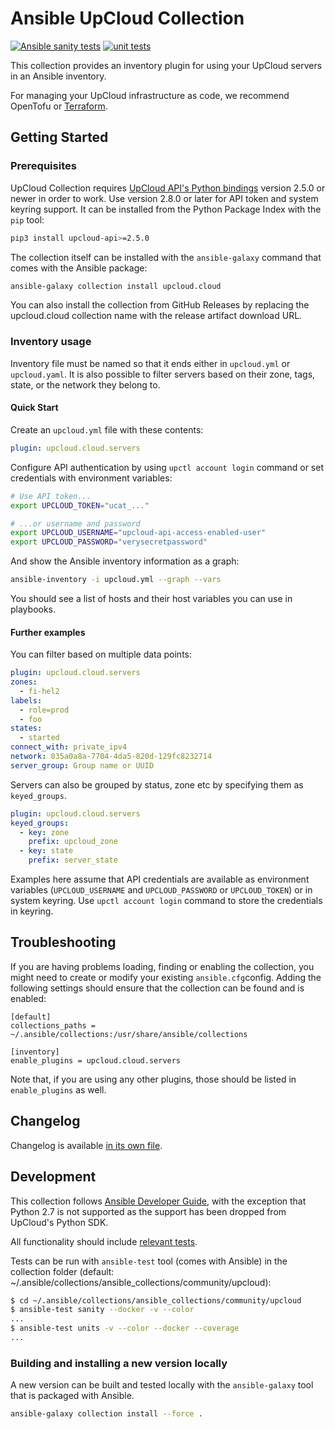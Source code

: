 # Ansible UpCloud Collection


[![Ansible sanity tests](https://github.com/UpCloudLtd/upcloud-ansible-collection/actions/workflows/sanity-test.yml/badge.svg)](https://github.com/UpCloudLtd/upcloud-ansible-collection/actions/workflows/sanity-test.yml)
[![unit tests](https://github.com/UpCloudLtd/upcloud-ansible-collection/actions/workflows/unit-tests.yml/badge.svg)](https://github.com/UpCloudLtd/upcloud-ansible-collection/actions/workflows/unit-tests.yml)

This collection provides an inventory plugin for using your UpCloud servers in an Ansible inventory.

For managing your UpCloud infrastructure as code, we recommend OpenTofu or [Terraform](https://upcloud.com/docs/guides/get-started-terraform/).

## Getting Started

### Prerequisites

UpCloud Collection requires [UpCloud API's Python bindings](https://pypi.org/project/upcloud-api/) version 2.5.0 or newer in order to work. Use version 2.8.0 or later for API token and system keyring support. It can be installed from the Python Package Index with the `pip` tool:

```bash
pip3 install upcloud-api>=2.5.0
```

The collection itself can be installed with the `ansible-galaxy` command that comes with the Ansible package:

```bash
ansible-galaxy collection install upcloud.cloud
```

You can also install the collection from GitHub Releases by replacing the upcloud.cloud collection name with the release artifact download URL.

### Inventory usage

Inventory file must be named so that it ends either in `upcloud.yml` or `upcloud.yaml`. It is also possible to filter
servers based on their zone, tags, state, or the network they belong to.

#### Quick Start

Create an `upcloud.yml` file with these contents:

```yaml
plugin: upcloud.cloud.servers
```

Configure API authentication by using `upctl account login` command or set credentials with environment variables:

```bash
# Use API token...
export UPCLOUD_TOKEN="ucat_..."

# ...or username and password
export UPCLOUD_USERNAME="upcloud-api-access-enabled-user"
export UPCLOUD_PASSWORD="verysecretpassword"
```

And show the Ansible inventory information as a graph:

```bash
ansible-inventory -i upcloud.yml --graph --vars
```

You should see a list of hosts and their host variables you can use in playbooks.

#### Further examples

You can filter based on multiple data points:

```yaml
plugin: upcloud.cloud.servers
zones:
  - fi-hel2
labels:
  - role=prod
  - foo
states:
  - started
connect_with: private_ipv4
network: 035a0a8a-7704-4da5-820d-129fc8232714
server_group: Group name or UUID
```

Servers can also be grouped by status, zone etc by specifying them as `keyed_groups`.

```yaml
plugin: upcloud.cloud.servers
keyed_groups:
  - key: zone
    prefix: upcloud_zone
  - key: state
    prefix: server_state
```

Examples here assume that API credentials are available as environment variables (`UPCLOUD_USERNAME` and `UPCLOUD_PASSWORD` or `UPCLOUD_TOKEN`) or in system keyring. Use `upctl account login` command to store the credentials in keyring.

## Troubleshooting

If you are having problems loading, finding or enabling the collection, you might need to create or modify your
existing `ansible.cfg`config. Adding the following settings should ensure that the collection can be found and is
enabled:

```
[default]
collections_paths = ~/.ansible/collections:/usr/share/ansible/collections

[inventory]
enable_plugins = upcloud.cloud.servers
```

Note that, if you are using any other plugins, those should be listed in `enable_plugins` as well.

## Changelog

Changelog is available [in its own file](CHANGELOG.md).

## Development

This collection follows [Ansible Developer Guide](https://docs.ansible.com/ansible/devel/dev_guide/index.html), with
the exception that Python 2.7 is not supported as the support has been dropped from UpCloud's Python SDK.

All functionality should include [relevant tests](https://docs.ansible.com/ansible/latest/dev_guide/testing.html).

Tests can be run with `ansible-test` tool (comes with Ansible) in the collection folder (default:
~/.ansible/collections/ansible_collections/community/upcloud):

```bash
$ cd ~/.ansible/collections/ansible_collections/community/upcloud
$ ansible-test sanity --docker -v --color
...
$ ansible-test units -v --color --docker --coverage
...
```

### Building and installing a new version locally

A new version can be built and tested locally with the `ansible-galaxy` tool that is packaged with Ansible.

```bash
ansible-galaxy collection install --force .
```
